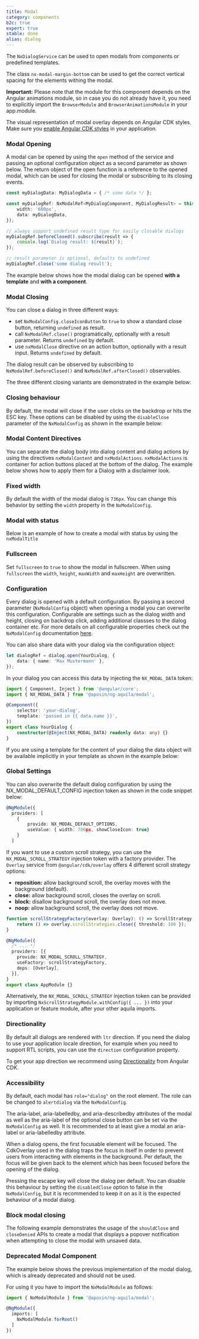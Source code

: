 ```yaml
---
title: Modal
category: components
b2c: true
expert: true
stable: done
alias: dialog
---
```


The `NxDialogService` can be used to open modals from components or predefined templates.

The class `nx-modal-margin-bottom` can be used to get the correct vertical spacing for the elements withing the modal.

**Important:** Please note that the module for this component depends on the Angular animations module, so in case you do not already have it, you need to explicitly import the `BrowserModule` and `BrowserAnimationsModule` in your app.module.

The visual representation of modal overlay depends on Angular CDK styles. Make sure you [enable Angular CDK styles](./documentation/overlay/overview#angular-cdk) in your application.

### Modal Opening

A modal can be opened by using the `open` method of the service and passing an optional configuration object as a second parameter as shown below. The return object of the open function is a reference to the opened modal, which can be used for closing the modal or subscribing to its closing events.

```ts
const myDialogData: MyDialogData = { /* some data */ };

const myDialogRef: NxModalRef<MyDialogComponent, MyDialogResult> = this.dialogService.open(MyDialogComponent, {
    width: '600px',
    data: myDialogData,
});

// always support undefined result type for easily closable dialogs
myDialogRef.beforeClosed().subscribe(result => {
    console.log(`Dialog result: ${result}`);
});

// result parameter is optional, defaults to undefined
myDialogRef.close('some dialog result');
```

The example below shows how the modal dialog can be opened **with a template** and **with a component**.

<!-- example(modal-opening) -->

### Modal Closing

You can close a dialog in three different ways:

-   set `NxModalConfig.closeIconButton` to `true` to show a standard close button, returning `undefined` as result.
-   call `NxModalRef.close()` programatically, optionally with a result parameter. Returns `undefined` by default.
-   use `nxModalClose` directive on an action button, optionally with a result input. Returns `undefined` by default.

The dialog result can be observed by subscribing to `NxModalRef.beforeClosed()` and `NxModalRef.afterClosed()` observables.

The three different closing variants are demonstrated in the example below:

<!-- example(modal-closing) -->

### Closing behaviour

By default, the modal will close if the user clicks on the backdrop or hits the ESC key. These options can be disabled by using the `disableClose` parameter of the `NxModalConfig` as shown in the example below:

<!-- example(modal-closing-behaviour) -->

### Modal Content Directives

You can separate the dialog body into dialog content and dialog actions by using the directives `nxModalContent` and `nxModalActions`. `nxModalActions` is container for action buttons placed at the bottom of the dialog. The example below shows how to apply them for a Dialog with a disclaimer look.

<!-- example(modal-content-actions) -->

### Fixed width

By default the width of the modal dialog is `736px`. You can change this behavior by setting the `width` property in the `NxModalConfig`.

<!-- example(modal-fixed-width) -->

 ### Modal with status
 Below is an example of how to create a modal with status by using the `nxModalTitle`
 <!-- example(modal-status) -->

### Fullscreen

Set `fullscreen` to `true` to show the modal in fullscreen. When using `fullscreen` the `width`, `height`, `maxWidth` and `maxHeight` are overwritten.

<!-- example(modal-fullscreen) -->

### Configuration

Every dialog is opened with a default configuration. By passing a second parameter (`NxModalConfig` object) when opening a modal you can overwrite this configuration. Configurable are settings such as the dialog width and height, closing on backdrop click, adding additional classses to the dialog container etc. For more details on all configurable properties check out the `NxModalConfig` documentation [here](./documentation/modal/api#NxModalConfig).

You can also share data with your dialog via the configuration object:

```ts
let dialogRef = dialog.open(YourDialog, {
    data: { name: 'Max Mustermann' },
});
```

In your dialog you can access this data by injecting the `NX_MODAL_DATA` token:

```ts
import { Component, Inject } from '@angular/core';
import { NX_MODAL_DATA } from '@aposin/ng-aquila/modal';

@Component({
    selector: 'your-dialog',
    template: 'passed in {{ data.name }}',
})
export class YourDialog {
    constructor(@Inject(NX_MODAL_DATA) readonly data: any) {}
}
```

If you are using a template for the content of your dialog the data object will be available implicitly in your template as shown in the example below:

<!-- example(modal-data-injection) -->

### Global Settings

You can also overwrite the default dialog configuration by using the NX_MODAL_DEFAULT_CONFIG injection token as shown in the code snippet below:

```ts
@NgModule({
  providers: [
    {
        provide: NX_MODAL_DEFAULT_OPTIONS,
        useValue: { width: 700px, showCloseIcon: true}
    }
  ]
```

If you want to use a custom scroll strategy, you can use the `NX_MODAL_SCROLL_STRATEGY` injection token with a factory provider. The `Overlay` service from `@angular/cdk/overlay` offers 4 different scroll strategy options:

-   **reposition:** allow background scroll, the overlay moves with the background (default).
-   **close:** allow background scroll, closes the overlay on scroll.
-   **block:** disallow background scroll, the overlay does not move.
-   **noop:** allow background scroll, the overlay does not move.

```ts
function scrollStrategyFactory(overlay: Overlay): () => ScrollStrategy {
    return () => overlay.scrollStrategies.close({ threshold: 100 });
}

@NgModule({
  /* ... */
  providers: [{
    provide: NX_MODAL_SCROLL_STRATEGY,
    useFactory: scrollStrategyFactory,
    deps: [Overlay],
  }],
}
export class AppModule {}
```

Alternatively, the `NX_MODAL_SCROLL_STRATEGY` injection token can be provided by importing `NxScrollStrategyModule.withConfig({ ... })` into your application or feature module, after your other aquila imports.

### Directionality

By default all dialogs are rendered with `ltr` direction. If you need the dialog to use your application locale direction, for example when you need to support RTL scripts, you can use the `direction` configuration property.

To get your app direction we recommend using [Directionality](https://material.angular.io/cdk/bidi/overview) from Angular CDK.

<!-- example(modal-with-direction)> -->

### Accessibility

By default, each modal has `role="dialog"` on the root element. The role can be changed to `alertdialog` via the `NxModalConfig`.

The aria-label, aria-labelledby, and aria-describedby attributes of the modal as well as the aria-label of the optional close button can be set via the `NxModalConfig` as well. It is recommended to at least give a modal an aria-label or aria-labelledby attribute.

When a dialog opens, the first focusable element will be focused. The CdkOverlay used in the dialog traps the focus in itself in order to prevent users from interacting with elements in the background. Per default, the focus will be given back to the element which has been focused before the opening of the dialog.

Pressing the escape key will close the dialog per default. You can disable this behaviour by setting the `disabledClose` option to false in the `NxModalConfig`, but it is recommended to keep it on as it is the expected behaviour of a modal dialog.

 ### Block modal closing
The following example demonstrates the usage of the `shouldClose` and `closeDenied` APIs to create a modal that displays a popover notification when attempting to close the modal with unsaved data.
 <!-- example(modal-unsaved) -->

### Deprecated Modal Component

The example below shows the previous implementation of the modal dialog, which is already deprecated and should not be used.

For using it you have to import the `NxModalModule` as follows:

```ts
import { NxModalModule } from '@aposin/ng-aquila/modal';

@NgModule({
  imports: [
    NxModalModule.forRoot()
  ]
})
```

<!-- example(modal-basic) -->

